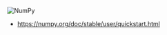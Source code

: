 
![NumPy](https://numpy.org/doc/stable/_static/numpylogo.svg)

- <https://numpy.org/doc/stable/user/quickstart.html>
